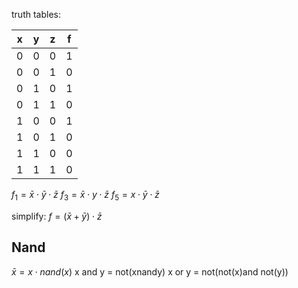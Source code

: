 truth tables:

| x   | y   | z   | f   |
| --- | --- | --- | --- |
| 0   | 0   | 0   | 1   |
| 0   | 0   | 1   | 0   |
| 0   | 1   | 0   | 1   |
| 0   | 1   | 1   | 0   |
| 1   | 0   | 0   | 1   |
| 1   | 0   | 1   | 0   |
| 1   | 1   | 0   | 0   |
| 1   | 1   | 1   | 0   |
$f_1=\bar{x}\cdot\bar{y}\cdot\bar{z}$ 
$f_3=\bar{x}\cdot{y}\cdot\bar{z}$ 
$f_5=x\cdot\bar{y}\cdot\bar{z}$ 

simplify:
$f=(\bar{x}+\bar{y})\cdot\bar{z}$ 


## Nand
$\bar{x} = x\cdot nand(x)$ 
x and y = not(xnandy)
x or y = not(not(x)and not(y))